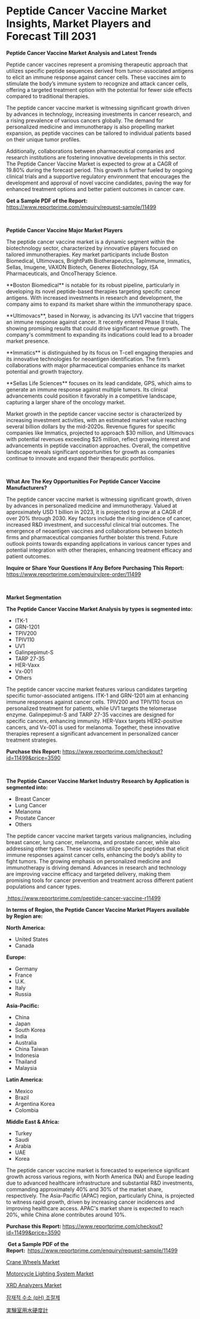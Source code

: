 <p><h1>Peptide Cancer Vaccine Market Insights, Market Players and Forecast Till 2031</h1></p><p><strong>Peptide Cancer Vaccine Market Analysis and Latest Trends</strong></p>
<p><p>Peptide cancer vaccines represent a promising therapeutic approach that utilizes specific peptide sequences derived from tumor-associated antigens to elicit an immune response against cancer cells. These vaccines aim to stimulate the body’s immune system to recognize and attack cancer cells, offering a targeted treatment option with the potential for fewer side effects compared to traditional therapies.</p><p>The peptide cancer vaccine market is witnessing significant growth driven by advances in technology, increasing investments in cancer research, and a rising prevalence of various cancers globally. The demand for personalized medicine and immunotherapy is also propelling market expansion, as peptide vaccines can be tailored to individual patients based on their unique tumor profiles. </p><p>Additionally, collaborations between pharmaceutical companies and research institutions are fostering innovative developments in this sector. The Peptide Cancer Vaccine Market is expected to grow at a CAGR of 19.80% during the forecast period. This growth is further fueled by ongoing clinical trials and a supportive regulatory environment that encourages the development and approval of novel vaccine candidates, paving the way for enhanced treatment options and better patient outcomes in cancer care.</p></p>
<p><strong>Get a Sample PDF of the Report:&nbsp;</strong> <a href="https://www.reportprime.com/enquiry/request-sample/11499">https://www.reportprime.com/enquiry/request-sample/11499</a></p>
<p>&nbsp;</p>
<p><strong>Peptide Cancer Vaccine Major Market Players</strong></p>
<p><p>The peptide cancer vaccine market is a dynamic segment within the biotechnology sector, characterized by innovative players focused on tailored immunotherapies. Key market participants include Boston Biomedical, Ultimovacs, BrightPath Biotherapeutics, TapImmune, Immatics, Sellas, Imugene, VAXON Biotech, Generex Biotechnology, ISA Pharmaceuticals, and OncoTherapy Science.</p><p>**Boston Biomedical** is notable for its robust pipeline, particularly in developing its novel peptide-based therapies targeting specific cancer antigens. With increased investments in research and development, the company aims to expand its market share within the immunotherapy space.</p><p>**Ultimovacs**, based in Norway, is advancing its UV1 vaccine that triggers an immune response against cancer. It recently entered Phase II trials, showing promising results that could drive significant revenue growth. The company's commitment to expanding its indications could lead to a broader market presence.</p><p>**Immatics** is distinguished by its focus on T-cell engaging therapies and its innovative technologies for neoantigen identification. The firm’s collaborations with major pharmaceutical companies enhance its market potential and growth trajectory.</p><p>**Sellas Life Sciences** focuses on its lead candidate, GPS, which aims to generate an immune response against multiple tumors. Its clinical advancements could position it favorably in a competitive landscape, capturing a larger share of the oncology market.</p><p>Market growth in the peptide cancer vaccine sector is characterized by increasing investment activities, with an estimated market value reaching several billion dollars by the mid-2020s. Revenue figures for specific companies like Immatics, projected to approach $30 million, and Ultimovacs with potential revenues exceeding $25 million, reflect growing interest and advancements in peptide vaccination approaches. Overall, the competitive landscape reveals significant opportunities for growth as companies continue to innovate and expand their therapeutic portfolios.</p></p>
<p>&nbsp;</p>
<p><strong>What Are The Key Opportunities For Peptide Cancer Vaccine Manufacturers?</strong></p>
<p><p>The peptide cancer vaccine market is witnessing significant growth, driven by advances in personalized medicine and immunotherapy. Valued at approximately USD 1 billion in 2023, it is projected to grow at a CAGR of over 20% through 2030. Key factors include the rising incidence of cancer, increased R&D investment, and successful clinical trial outcomes. The emergence of neoantigen vaccines and collaborations between biotech firms and pharmaceutical companies further bolster this trend. Future outlook points towards expanding applications in various cancer types and potential integration with other therapies, enhancing treatment efficacy and patient outcomes.</p></p>
<p><strong>Inquire or Share Your Questions If Any Before Purchasing This Report:</strong> <a href="https://www.reportprime.com/enquiry/pre-order/11499">https://www.reportprime.com/enquiry/pre-order/11499</a></p>
<p>&nbsp;</p>
<p><strong>Market Segmentation</strong></p>
<p><strong>The Peptide Cancer Vaccine Market Analysis by types is segmented into:</strong></p>
<p><ul><li>ITK-1</li><li>GRN-1201</li><li>TPIV200</li><li>TPIV110</li><li>UV1</li><li>Galinpepimut-S</li><li>TARP 27-35</li><li>HER-Vaxx</li><li>Vx-001</li><li>Others</li></ul></p>
<p><p>The peptide cancer vaccine market features various candidates targeting specific tumor-associated antigens. ITK-1 and GRN-1201 aim at enhancing immune responses against cancer cells. TPIV200 and TPIV110 focus on personalized treatment for patients, while UV1 targets the telomerase enzyme. Galinpepimut-S and TARP 27-35 vaccines are designed for specific cancers, enhancing immunity. HER-Vaxx targets HER2-positive cancers, and Vx-001 is used for melanoma. Together, these innovative therapies represent a significant advancement in personalized cancer treatment strategies.</p></p>
<p><strong>Purchase this Report:&nbsp;</strong><a href="https://www.reportprime.com/checkout?id=11499&price=3590">https://www.reportprime.com/checkout?id=11499&price=3590</a></p>
<p>&nbsp;</p>
<p><strong>The Peptide Cancer Vaccine Market Industry Research by Application is segmented into:</strong></p>
<p><ul><li>Breast Cancer</li><li>Lung Cancer</li><li>Melanoma</li><li>Prostate Cancer</li><li>Others</li></ul></p>
<p><p>The peptide cancer vaccine market targets various malignancies, including breast cancer, lung cancer, melanoma, and prostate cancer, while also addressing other types. These vaccines utilize specific peptides that elicit immune responses against cancer cells, enhancing the body’s ability to fight tumors. The growing emphasis on personalized medicine and immunotherapy is driving demand. Advances in research and technology are improving vaccine efficacy and targeted delivery, making them promising tools for cancer prevention and treatment across different patient populations and cancer types.</p></p>
<p><a href="https://www.reportprime.com/peptide-cancer-vaccine-r11499">&nbsp;https://www.reportprime.com/peptide-cancer-vaccine-r11499</a></p>
<p><strong>In terms of Region, the Peptide Cancer Vaccine Market Players available by Region are:</strong></p>
<p>
    <p> <strong> North America: </strong>
        <ul>
            <li>United States</li>
            <li>Canada</li>
        </ul>
        </p> 
    <p> <strong> Europe: </strong>
        <ul>
            <li>Germany</li>
            <li>France</li>
            <li>U.K.</li>
            <li>Italy</li>
            <li>Russia</li>
        </ul>
        </p> 
    <p> <strong> Asia-Pacific: </strong>
        <ul>
            <li>China</li>
            <li>Japan</li>
            <li>South Korea</li>
            <li>India</li>
            <li>Australia</li>
            <li>China Taiwan</li>
            <li>Indonesia</li>
            <li>Thailand</li>
            <li>Malaysia</li>
        </ul>
        </p> 
    <p> <strong> Latin America: </strong>
        <ul>
            <li>Mexico</li>
            <li>Brazil</li>
            <li>Argentina Korea</li>
            <li>Colombia</li>
        </ul>
        </p> 
    <p> <strong> Middle East & Africa: </strong>
        <ul>
            <li>Turkey</li>
            <li>Saudi</li>
            <li>Arabia</li>
            <li>UAE</li>
            <li>Korea</li>
        </ul>
    </p>
    </p>
<p><p>The peptide cancer vaccine market is forecasted to experience significant growth across various regions, with North America (NA) and Europe leading due to advanced healthcare infrastructure and substantial R&D investments, commanding approximately 40% and 30% of the market share, respectively. The Asia-Pacific (APAC) region, particularly China, is projected to witness rapid growth, driven by increasing cancer incidences and improving healthcare access. APAC's market share is expected to reach 20%, while China alone contributes around 10%.</p></p>
<p><strong>Purchase this Report: </strong><a href="https://www.reportprime.com/checkout?id=11499&price=3590">https://www.reportprime.com/checkout?id=11499&price=3590</a></p>
<p>&nbsp;<strong>Get a Sample PDF of the Report:&nbsp;&nbsp;</strong><a href="https://www.reportprime.com/enquiry/request-sample/11499">https://www.reportprime.com/enquiry/request-sample/11499</a></p>
<p><strong></strong></p>
<p><p><a href="https://issuu.com/reportprime-2/docs/crane-wheels-market-size-2030.pptx_54da86fe4ef8c1">Crane Wheels Market</a></p><p><a href="https://issuu.com/reportprime-2/docs/motorcycle-lighting-system-market-s_95b779cbeee42d">Motorcycle Lighting System Market</a></p><p><a href="https://www.linkedin.com/pulse/what-innovations-shaping-xrd-analyzers-market-application-types-eefzc?trackingId=Luq53RWFSrOeII2frKXSlQ%3D%3D">XRD Analyzers Market</a></p><p><a href="https://medium.com/@rudyswaniafgwski56664/%EC%84%B8%EA%B3%84-potential-hydrogen-ph-adjusters-market-%EC%9D%80-2024%EC%97%90%EC%84%9C-2031%EB%A1%9C-%EC%97%B0%ED%8F%89%EA%B7%A0-%EC%A6%9D%EA%B0%80%EC%9C%A8%EC%9D%84-%EB%B3%B4%EC%9D%BC-%EA%B2%83%EC%9C%BC%EB%A1%9C-%EC%98%88%EC%83%81%EB%90%A9%EB%8B%88%EB%8B%A4-e704d4a5c20b">잠재적 수소 (pH) 조절제</a></p><p><a href="https://medium.com/@opalkilback2023/%E6%88%90%E9%95%B7%E3%81%AE%E5%8F%AF%E8%83%BD%E6%80%A7%E3%82%92%E9%96%8B%E6%94%BE%E3%81%99%E3%82%8B-2024%E5%B9%B4%E3%81%8B%E3%82%892031%E5%B9%B4%E3%81%BE%E3%81%A7%E3%81%AE%E6%9C%9F%E9%96%93%E3%81%AB%E3%81%8A%E3%81%91%E3%82%8B%E6%B0%B4%E8%B3%AA%E7%A1%AC%E5%BA%A6%E8%A8%88%E5%B8%82%E5%A0%B4%E3%81%AE%E6%88%A6%E7%95%A5%E7%9A%84%E5%B8%82%E5%A0%B4%E5%88%86%E6%9E%90%E3%81%AB%E3%82%88%E3%82%8B%E4%BA%88%E6%B8%AC-dd3597853a66">実験室用水硬度計</a></p></p>